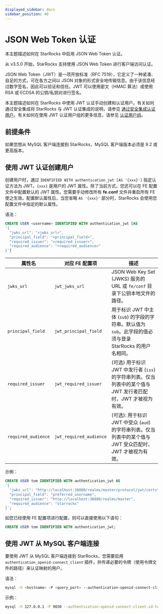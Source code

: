 ```yaml
---
displayed_sidebar: docs
sidebar_position: 40
---
```


# JSON Web Token 认证

本主题描述如何在 StarRocks 中启用 JSON Web Token 认证。

从 v3.5.0 开始，StarRocks 支持使用 JSON Web Token 进行客户端访问认证。

JSON Web Token（JWT）是一项开放标准（RFC 7519），它定义了一种紧凑、自足的方式，可在各方之间以 JSON 对象的形式安全地传输信息。由于该信息经过数字签名，因此可以验证和信任。JWT 可以使用密文（HMAC 算法）或使用 RSA 或 ECDSA 的公钥/私钥对进行签名。

本主题描述如何在 StarRocks 中使用 JWT 认证手动创建和认证用户。有关如何通过安全集成将 StarRocks 与 JWT 认证集成的说明，请参见 [通过安全集成认证用户](./security_integration.md)。有关如何在使用 JWT 认证用户组的更多信息，请参见 [认证用户组](../group_provider.md)。

## 前提条件

如果您想从 MySQL 客户端连接到 StarRocks，MySQL 客户端版本必须是 9.2 或更高版本。

## 使用 JWT 认证创建用户

创建用户时，通过 `IDENTIFIED WITH authentication_jwt [AS '{xxx}']` 指定认证方法为 JWT。`{xxx}` 是用户的 JWT 属性。除了当前方式，您还可以在 FE 配置文件中配置默认的 JWT 属性。您需要手动修改所有 **fe.conf** 文件并重启所有 FE 使之生效。配置默认属性后，当您省略 `AS '{xxx}'` 部分时，StarRocks 会使用您配置文件中指定的默认属性。

语法：

```SQL
CREATE USER <username> IDENTIFIED WITH authentication_jwt [AS 
'{
  "jwks_url": "<jwks_url>",
  "principal_field": "<principal_field>",
  "required_issuer": "<required_issuer>",
  "required_audience": "<required_audience>"
}']
```

| 属性名              | 对应 FE 配置项            | 描述                                                                                         |
| ------------------ | ----------------------- | -------------------------------------------------------------------------------------------- |
|`jwks_url`          | `jwt_jwks_url`          | JSON Web Key Set (JWKS) 服务的 URL 或 `fe/conf` 目录下公钥本地文件的路径。                         |
|`principal_field`   | `jwt_principal_field`   | 用于标识 JWT 中主体 (`sub`) 的字段的字符串。默认值为 `sub`。此字段的值必须与登录 StarRocks 的用户名相同。|
| `required_issuer`  |`jwt_required_issuer`    |(可选) 用于标识 JWT 中发行者 (`iss`) 的字符串列表。仅当列表中的某个值与 JWT 发行者匹配时，JWT 才被视为有效。|
| `required_audience`| `jwt_required_audience` |(可选): 用于标识 JWT 中受众 (`aud`) 的字符串列表。仅当列表中的某个值与 JWT 受众匹配时，JWT 才被视为有效。  |

示例：

```SQL
CREATE USER tom IDENTIFIED WITH authentication_jwt AS
'{
  "jwks_url": "http://localhost:38080/realms/master/protocol/jwt/certs",
  "principal_field": "preferred_username",
  "required_issuer": "http://localhost:38080/realms/master",
  "required_audience": "starrocks"
}';
```

如您已经使用 FE 配置项进行配置，则可以直接使用以下语句：

```SQL
CREATE USER tom IDENTIFIED WITH authentication_jwt;
```

## 使用 JWT 从 MySQL 客户端连接

要使用 JWT 从 MySQL 客户端连接到 StarRocks，您需要启用 `authentication_openid-connect_client` 插件，并传递必要的令牌（使用令牌文件的路径）来认证映射的用户。

语法：

```Bash
mysql -h <hostname> -P <query_port> --authentication-openid-connect-client-id-token-file=<path_to_token_file> -u <username>
```

示例：

```Bash
mysql -h 127.0.0.1 -P 9030 --authentication-openid-connect-client-id-token-file=/path/to/token/file -u tom
```
